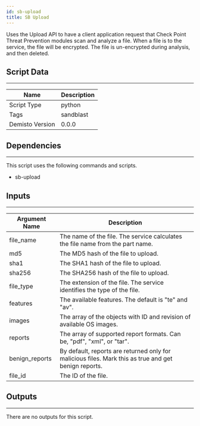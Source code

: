 ```yaml
---
id: sb-upload
title: SB Upload
---
```


Uses the Upload API to have a client application request that Check Point Threat Prevention modules scan and analyze a file. When a file is to the service, the file will be encrypted. The file is un-encrypted during analysis, and then deleted.

## Script Data
---

| **Name** | **Description** |
| --- | --- |
| Script Type | python |
| Tags | sandblast |
| Demisto Version | 0.0.0 |

## Dependencies
---
This script uses the following commands and scripts.
* sb-upload

## Inputs
---

| **Argument Name** | **Description** |
| --- | --- |
| file_name | The name of the file. The service calculates the file name from the part name. |
| md5 | The MD5 hash of the file to upload. |
| sha1 | The SHA1 hash of the file to upload. |
| sha256 | The SHA256 hash of the file to upload. |
| file_type | The extension of the file. The service identifies the type of the file. |
| features | The available features. The default is "te" and "av". |
| images | The array of the objects with ID and revision of available OS images. |
| reports | The array of supported report formats. Can be, "pdf", "xml", or "tar". |
| benign_reports | By default, reports are returned only for malicious files. Mark this as true and get benign reports. |
| file_id | The ID of the file. |

## Outputs
---
There are no outputs for this script.
